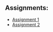 # <h2> Assignments: </h2>

- [Assignment 1](Assignment_01/Assignment_01.pde) 
- [Assignment 2](Assignment_02/Assignment_02.pde) 
